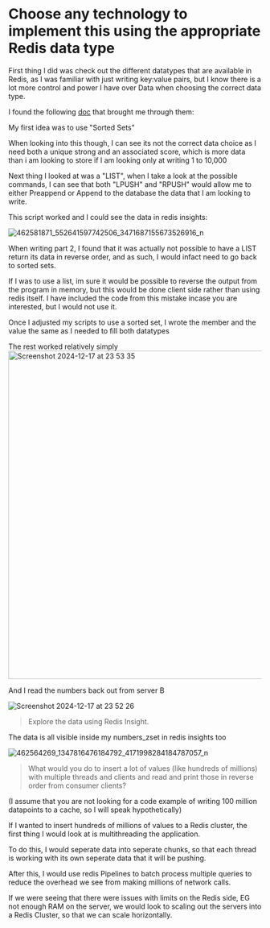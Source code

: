 # Choose any technology to implement this using the appropriate Redis data type

First thing I did was check out the different datatypes that are available in Redis, as I was familiar with just writing key:value pairs, but I know there is a lot more control and power I have over Data when choosing the correct data type.

I found the following [doc](https://redis.io/docs/latest/develop/data-types/) that brought me through them:

My first idea was to use "Sorted Sets"

When looking into this though, I can see its not the correct data choice as I need both a unique strong and an associated score, which is more data than i am looking to store if I am looking only at writing 1 to 10,000

Next thing I looked at was a "LIST", when I take a look at the possible commands, I can see that both "LPUSH" and "RPUSH" would allow me to either Preappend or Append to the database the data that I am looking to write.

This script worked and I could see the data in redis insights:

![462581871_552641597742506_3471687155673526916_n](https://github.com/user-attachments/assets/c288c395-92a6-4a5f-9255-952b10aa237c)


When writing part 2, I found that it was actually not possible to have a LIST return its data in reverse order, and as such, I would infact need to go back to sorted sets.

If I was to use a list, im sure it would be possible to reverse the output from the program in memory, but this would be done client side rather than using redis itself. I have included the code from this mistake incase you are interested, but I would not use it.

Once I adjusted my scripts to use a sorted set, I wrote the member and the value the same as I needed to fill both datatypes

The rest worked relatively simply 
<img width="652" alt="Screenshot 2024-12-17 at 23 53 35" src="https://github.com/user-attachments/assets/681c8de6-bb60-44d8-b5b5-9c7c43475f04" />

And I read the numbers back out from server B

![Screenshot 2024-12-17 at 23 52 26](https://github.com/user-attachments/assets/db3ff7ef-6188-4c5e-9b7e-0fa0d53eeff5)

> Explore the data using Redis Insight.

The data is all visible inside my numbers_zset in redis insights too

![462564269_1347816476184792_4171998284184787057_n](https://github.com/user-attachments/assets/a0cd9cca-db40-46b7-a9ce-066ac1c8be4f)

> What would you do to insert a lot of values (like hundreds of millions) with multiple threads and clients
and read and print those in reverse order from consumer clients?

(I assume that you are not looking for a code example of writing 100 million datapoints to a cache, so I will speak hypothetically)

If I wanted to insert hundreds of millions of values to a Redis cluster, the first thing I would look at is multithreading the application.

To do this, I would seperate data into seperate chunks, so that each thread is working with its own seperate data that it will be pushing.

After this, I would use redis Pipelines to batch process multiple queries to reduce the overhead we see from making millions of network calls.


If we were seeing that there were issues with limits on the Redis side, EG not enough RAM on the server, we would look to scaling out the servers into a Redis Cluster, so that we can scale horizontally.
